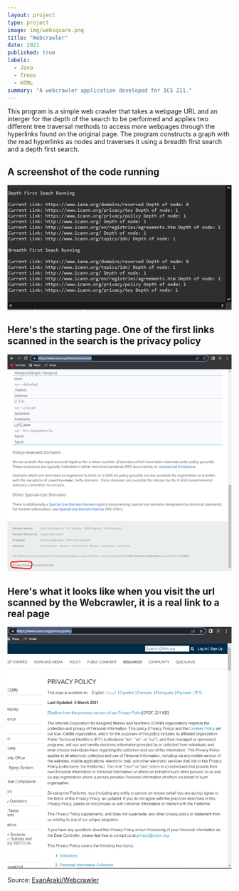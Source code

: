 ```yaml
---
layout: project
type: project
image: img/websquare.png
title: "Webcrawler"
date: 2021
published: true
labels:
  - Java
  - Trees
  - HTML
summary: "A webcrawler application developed for ICS 211."
---
```


This program is a simple web crawler that takes a webpage URL and an interger for the depth of the search to be performed and applies two different tree traversal methods to access more webpages through the hyperlinks found on the original page. The program constructs a graph with the read hyperlinks as nodes and traverses it using a breadth first search and a depth first search. 


## A screenshot of the code running 

<img class="img-fluid" src="../img/crawlrun.png">

## Here's the starting page. One of the first links scanned in the search is the privacy policy

<img class="img-fluid" src="../img/startsc.png">

## Here's what it looks like when you visit the url scanned by the Webcrawler, it is a real link to a real page 

<img class="img-fluid" src="../img/privacysc.png">

Source: <a href="https://github.com/EvanAraki/Webcrawler">EvanAraki/Webcrawler</a>
